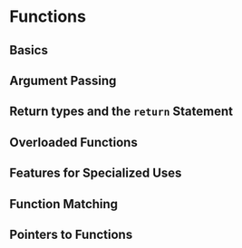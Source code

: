 # Functions

## Basics

## Argument Passing

## Return types and the `return` Statement

## Overloaded Functions

## Features for Specialized Uses

## Function Matching

## Pointers to Functions
